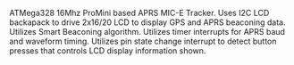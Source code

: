ATMega328 16Mhz ProMini based APRS MIC-E Tracker. Uses I2C LCD backapack to drive 2x16/20 LCD to display GPS and APRS beaconing data. Utilizes Smart Beaconing algorithm.
Utilizes timer interrupts for APRS baud and waveform timing. Utilizes pin state change interrupt to detect button presses that controls LCD display information shown.
